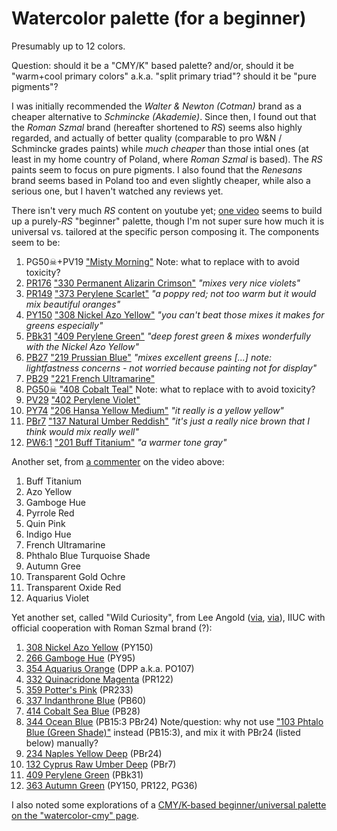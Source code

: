 # Watercolor palette (for a beginner)

Presumably up to 12 colors.

Question: should it be a "CMY/K" based palette?
and/or, should it be "warm+cool primary colors" a.k.a. "split primary triad"?
should it be "pure pigments"?

I was initially recommended the _Walter & Newton (Cotman)_ brand
as a cheaper alternative to _Schmincke (Akademie)_.
Since then, I found out that the _Roman Szmal_ brand
(hereafter shortened to _RS_)
seems also highly regarded,
and actually of better quality (comparable to pro W&N / Schmincke grades paints)
while _much cheaper_ than those intial ones
(at least in my home country of Poland,
where _Roman Szmal_ is based).
The _RS_ paints seem to focus on pure pigments.
I also found that the _Renesans_ brand
seems based in Poland too and even slightly cheaper,
while also a serious one,
but I haven't watched any reviews yet.

There isn't very much _RS_ content on youtube yet;
[one video](https://youtu.be/zCU8yMuuAqo?t=1208)
seems to build up a purely-_RS_ "beginner" palette,
though I'm not super sure how much it is universal vs.
tailored at the specific person composing it.
The components seem to be:
 1. PG50☠+PV19 ["Misty Morning"](https://artistpigments.org/brands/roman-szmal-aquarius/vtbgg-misty-morning)
    Note: what to replace with to avoid toxicity?
 2. [PR176](https://artistpigments.org/pigments/PR176?medium=watercolor)
    ["330 Permanent Alizarin Crimson"](https://artistpigments.org/brands/roman-szmal-aquarius/29c0b-permanent-alizarin-crimson)
    _"mixes very nice violets"_
 3. [PR149](https://artistpigments.org/pigments/PR149?medium=watercolor)
    ["373 Perylene Scarlet"](https://artistpigments.org/brands/roman-szmal-aquarius/9cfo1-perylene-scarlet)
    _"a poppy red; not too warm but it would mix beautiful oranges"_
 4. [PY150](https://artistpigments.org/pigments/PY150?medium=watercolor)
    ["308 Nickel Azo Yellow"](https://artistpigments.org/brands/roman-szmal-aquarius/j222m-nickel-azo-yellow)
    _"you can't beat those mixes it makes for greens especially"_
 5. [PBk31](https://artistpigments.org/pigments/PBk31?medium=watercolor)
    ["409 Perylene Green"](https://artistpigments.org/brands/roman-szmal-aquarius/wfgt8-perylene-green)
    _"deep forest green & mixes wonderfully with the Nickel Azo Yellow"_
 6. [PB27](https://artistpigments.org/pigments/PB27?medium=watercolor)
    ["219 Prussian Blue"](https://artistpigments.org/brands/roman-szmal-aquarius/dogrv-prussian-blue)
    _"mixes excellent greens \[...] note: lightfastness concerns - not worried because painting not for display"_
 7. [PB29](https://artistpigments.org/pigments/PB29?medium=watercolor)
    ["221 French Ultramarine"](https://artistpigments.org/brands/roman-szmal-aquarius/qdq5s-french-ultramarine)
 8. [PG50☠](https://artistpigments.org/pigments/PG50?medium=watercolor)
    ["408 Cobalt Teal"](https://artistpigments.org/brands/roman-szmal-aquarius/gx171-cobalt-teal)
    Note: what to replace with to avoid toxicity?
 10. [PV29](https://artistpigments.org/pigments/PV29?medium=watercolor)
    ["402 Perylene Violet"](https://artistpigments.org/brands/roman-szmal-aquarius/k1ny8-perylene-violet)
 11. [PY74](https://artistpigments.org/pigments/PY74?medium=watercolor)
     ["206 Hansa Yellow Medium"](https://artistpigments.org/brands/roman-szmal-aquarius/s8fmh-hansa-yellow-medium)
     _"it really is a yellow yellow"_
 12. [PBr7](https://artistpigments.org/pigments/PBr7?medium=watercolor)
     ["137 Natural Umber Reddish"](https://artistpigments.org/brands/roman-szmal-aquarius/2dd0d-natural-umber-reddish)
     _"it's just a really nice brown that I think would mix really well"_
 13. [PW6:1](https://artistpigments.org/pigments/PW6:1?medium=watercolor)
     ["201 Buff Titanium"](https://artistpigments.org/brands/roman-szmal-aquarius/7k60v-buff-titanium)
     _"a warmer tone gray"_

Another set, from [a commenter](https://www.youtube.com/@derwood206) on the video above:
 1. Buff Titanium
 2. Azo Yellow
 3. Gamboge Hue
 4. Pyrrole Red
 5. Quin Pink
 6. Indigo Hue
 7. French Ultramarine
 8. Phthalo Blue Turquoise Shade
 9. Autumn Gree
 10. Transparent Gold Ochre
 11. Transparent Oxide Red
 12. Aquarius Violet

Yet another set, called "Wild Curiosity", from Lee Angold
([via](https://leeangold.com/products/lee-angold-x-roman-szmal-palette/),
[via](https://www.youtube.com/watch?v=qQHthdpwZQg&list=PL2uTdjw8vHEHcVw4PL4DWIwGOYl1UxVSw&index=8)),
IIUC with official cooperation with Roman Szmal brand (?):
 1. [308 Nickel Azo Yellow](https://artistpigments.org/brands/roman-szmal-aquarius/j222m-nickel-azo-yellow) (PY150)
 2. [266 Gamboge Hue](https://artistpigments.org/brands/roman-szmal-aquarius/8of90-gamboge-hue) (PY95)
 3. [354 Aquarius Orange](https://artistpigments.org/brands/roman-szmal-aquarius/8bh77-aquarius-orange) (DPP a.k.a. PO107)
 4. [332 Quinacridone Magenta](https://artistpigments.org/brands/roman-szmal-aquarius/96mcs-quinacridone-magenta) (PR122)
 5. [359 Potter's Pink](https://artistpigments.org/brands/roman-szmal-aquarius/cdfrs-potter-s-pink) (PR233)
 6. [337 Indanthrone Blue](https://artistpigments.org/brands/roman-szmal-aquarius/yh8w7-indanthrone-blue) (PB60)
 7. [414 Cobalt Sea Blue](https://artistpigments.org/brands/roman-szmal-aquarius/7bq0o-cobalt-sea-blue) (PB28)
 8. [344 Ocean Blue](https://artistpigments.org/brands/roman-szmal-aquarius/my7t2-ocean-blue) (PB15:3 PBr24)
     Note/question: why not use ["103 Phtalo Blue (Green Shade)"](https://artistpigments.org/brands/roman-szmal-aquarius/9br5m-phtalo-blue-green-shade) instead (PB15:3), and mix it with PBr24 (listed below) manually?
 9. [234 Naples Yellow Deep](https://artistpigments.org/brands/roman-szmal-aquarius/xfh3p-naples-yellow-deep) (PBr24)
 10. [132 Cyprus Raw Umber Deep](https://artistpigments.org/brands/roman-szmal-aquarius/4kfxo-cyprus-raw-umber-deep) (PBr7)
 11. [409 Perylene Green](https://artistpigments.org/brands/roman-szmal-aquarius/wfgt8-perylene-green) (PBk31)
 12. [363 Autumn Green](https://artistpigments.org/brands/roman-szmal-aquarius/15mwt-autumn-green) (PY150, PR122, PG36)

I also noted some explorations of a [CMY/K-based beginner/universal palette on the "watercolor-cmy" page](
watercolor-cmy).
